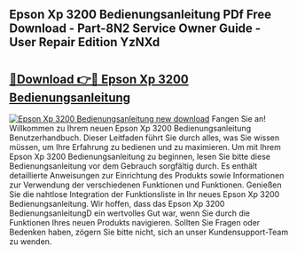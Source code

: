 ## Epson Xp 3200 Bedienungsanleitung PDf Free Download - Part-8N2 Service Owner Guide - User Repair Edition YzNXd

# <h2><a href="http://df4i7ob.blite.top/?on=Epson+Xp+3200+Bedienungsanleitung">🔗Download 👉🔴 Epson Xp 3200 Bedienungsanleitung</a></h2>

[![Epson Xp 3200 Bedienungsanleitung new download](https://i.imgur.com/lujVjoI.png)](http://df4i7ob.blite.top/?on=Epson+Xp+3200+Bedienungsanleitung)
Fangen Sie an! Willkommen zu Ihrem neuen Epson Xp 3200 Bedienungsanleitung Benutzerhandbuch. Dieser Leitfaden führt Sie durch alles, was Sie wissen müssen, um Ihre Erfahrung zu bedienen und zu maximieren. Um mit Ihrem Epson Xp 3200 Bedienungsanleitung zu beginnen, lesen Sie bitte diese Bedienungsanleitung vor dem Gebrauch sorgfältig durch. Es enthält detaillierte Anweisungen zur Einrichtung des Produkts sowie Informationen zur Verwendung der verschiedenen Funktionen und Funktionen. Genießen Sie die nahtlose Integration der Funktionsliste in Ihr neues Epson Xp 3200 Bedienungsanleitung. Wir hoffen, dass das Epson Xp 3200 BedienungsanleitungD ein wertvolles Gut war, wenn Sie durch die Funktionen Ihres neuen Produkts navigieren. Sollten Sie Fragen oder Bedenken haben, zögern Sie bitte nicht, sich an unser Kundensupport-Team zu wenden.
